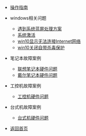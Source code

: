 * [操作指南](guide)

* windows相关问题
    * [遇到系统蓝屏处理方案](/01/遇到系统蓝屏处理方案/)
    * [系统激活](/01/系统激活/)
    * [win10显示无法连接Internet网络](/01/win10显示无法连接Internet网络/)
    * [win10关闭自带杀毒保护](/01/win10关闭自带杀毒保护/)
* 笔记本故障案例
    * [联想笔记本硬件问题](/02/联想/)
    * [戴尔笔记本硬件问题](/02/戴尔/)
    
* 工控机故障案例
    * [工控机硬件问题](/03/工控机/)

* 台式机故障案例
    * [台式机硬件问题](/04/台式机/)
* [返回首页](/)